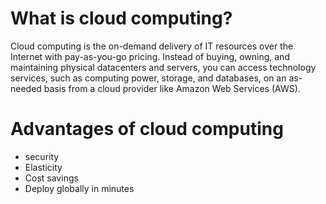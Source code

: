 # What is cloud computing?

Cloud computing is the on-demand delivery of IT resources over the Internet with pay-as-you-go pricing. Instead of buying, owning, and maintaining physical datacenters and servers, you can access technology services, such as computing power, storage, and databases, on an as-needed basis from a cloud provider like Amazon Web Services (AWS).


# Advantages of cloud computing
- security
- Elasticity
- Cost savings
- Deploy globally in minutes